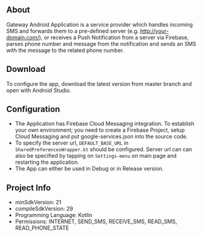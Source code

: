 ## About
Gateway Android Application is a service provider which handles incoming SMS and forwards them to a pre-defined server (e.g. http://your-domain.com/), or receives a Push Notification from a server via Firebase, parses phone number and message from the notification and sends an SMS with the message to the related phone number.

## Download
To configure the app, download the latest version from master branch and open with Android Studio.

## Configuration
- The Application has Firebase Cloud Messaging integration. To establish your own environment; you need to create a Firebase Project, setup Cloud Messaging and put google-services.json into the source code.
- To specify the server url, `DEFAULT_BASE_URL` in `SharedPreferencesWrapper.kt` should be configured. Server url can can also be specified by tapping on `Settings-menu` on main page and restarting the application.
- The App can either be used in Debug or in Release version. 

## Project Info
- minSdkVersion: 21
- compileSdkVersion: 29
- Programming Language: Kotlin
- Permissions: INTERNET, SEND_SMS, RECEIVE_SMS, READ_SMS, READ_PHONE_STATE
